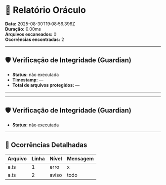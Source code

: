 # 🧾 Relatório Oráculo

**Data:** 2025-08-30T19:08:56.396Z  
**Duração:** 0.00ms  
**Arquivos escaneados:** 0  
**Ocorrências encontradas:** 2  

---

## 🛡️ Verificação de Integridade (Guardian)

  - **Status:** não executada
  - **Timestamp:** —
  - **Total de arquivos protegidos:** —

---

---

## 🛡️ Verificação de Integridade (Guardian)

  - **Status:** não executada

---

## 🚨 Ocorrências Detalhadas

| Arquivo | Linha | Nível  | Mensagem |
| ------- | ----- | ------ | -------- |
| a.ts | 1 | erro | x |
| a.ts | 2 | aviso | todo |
